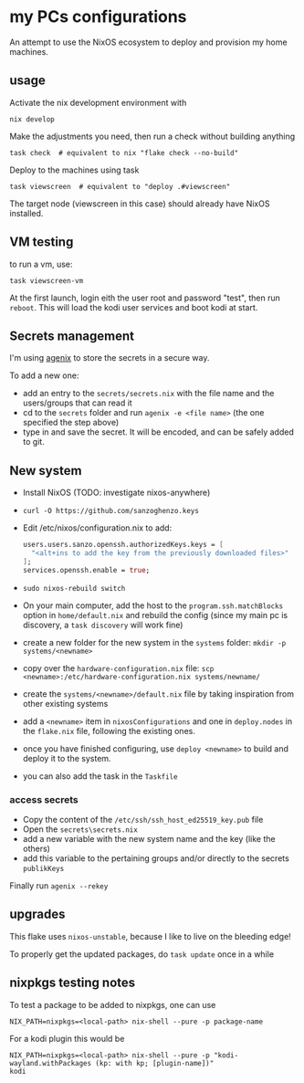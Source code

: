 # my PCs configurations

An attempt to use the NixOS ecosystem to deploy and provision my home machines.

## usage

Activate the nix development environment with

```shell
nix develop
```

Make the adjustments you need, then run a check without building anything

```shell
task check  # equivalent to nix "flake check --no-build"
```

Deploy to the machines using task

```shell
task viewscreen  # equivalent to "deploy .#viewscreen"
```

The target node (viewscreen in this case) should already have NixOS installed.

## VM testing

to run a vm, use:

```shell
task viewscreen-vm
```

At the first launch, login eith the user root and password "test", then run `reboot`.
This will load the kodi user services and boot kodi at start.

## Secrets management

I'm using [agenix](https://github.com/ryantm/agenix) to store the secrets in a secure way.

To add a new one:

- add an entry to the `secrets/secrets.nix` with the file name and the users/groups that can read it
- cd to the `secrets` folder and run `agenix -e <file name>` (the one specified the step above)
- type in and save the secret. It will be encoded, and can be safely added to git.

## New system

- Install NixOS (TODO: investigate nixos-anywhere)
- `curl -O https://github.com/sanzoghenzo.keys`
- Edit /etc/nixos/configuration.nix to add:

  ```nix
  users.users.sanzo.openssh.authorizedKeys.keys = [
    "<alt+ins to add the key from the previously downloaded files>"
  ];
  services.openssh.enable = true;
  ```

- `sudo nixos-rebuild switch`

- On your main computer, add the host to the `program.ssh.matchBlocks` option in `home/default.nix` and rebuild the config (since my main pc is discovery, a `task discovery` will work fine)
- create a new folder for the new system in the `systems` folder: `mkdir -p systems/<newname>`
- copy over the `hardware-configuration.nix` file: `scp <newname>:/etc/hardware-configuration.nix systems/newname/`
- create the `systems/<newname>/default.nix` file by taking inspiration from other existing systems
- add a `<newname>` item in `nixosConfigurations` and one in `deploy.nodes` in the `flake.nix` file, following the existing ones.
- once you have finished configuring, use `deploy <newname>` to build and deploy it to the system.
- you can also add the task in the `Taskfile`

### access secrets

- Copy the content of the `/etc/ssh/ssh_host_ed25519_key.pub` file
- Open the `secrets\secrets.nix`
- add a new variable with the new system name and the key (like the others)
- add this variable to the pertaining groups and/or directly to the secrets `publikKeys`

Finally run `agenix --rekey`

## upgrades

This flake uses `nixos-unstable`, because I like to live on the bleeding edge!

To properly get the updated packages, do `task update` once in a while

## nixpkgs testing notes

To test a package to be added to nixpkgs, one can use

```shell
NIX_PATH=nixpkgs=<local-path> nix-shell --pure -p package-name
```

For a kodi plugin this would be

```shell
NIX_PATH=nixpkgs=<local-path> nix-shell --pure -p "kodi-wayland.withPackages (kp: with kp; [plugin-name])"
kodi
```
